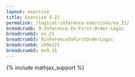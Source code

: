 ```yaml
---
layout: exercise
title: Exercise 9.21
permalink: /logical-inference-exercises/ex_21/
breadcrumb: 9-Inference-In-First-Order-Logic
breadcrumb2: ex_21
breadcrumb3: 9inferenceInFirstOrderLogic
breadcrumb4: ch9ex21
breadcrumb5: ex9.21
---
```


{% include mathjax_support %}

